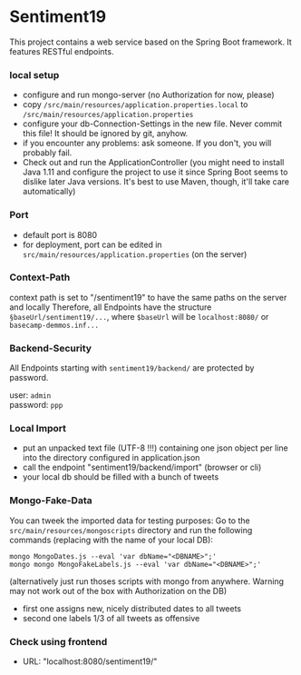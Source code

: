# Sentiment19

This project contains a web service based on the Spring Boot framework.
It features RESTful endpoints.


### local setup

- configure and run mongo-server (no Authorization for now, please)
- copy ```/src/main/resources/application.properties.local``` to ```/src/main/resources/application.properties```
- configure your db-Connection-Settings in the new file. Never commit this file! It should be ignored by git, anyhow.
- if you encounter any problems: ask someone. If you don't, you will probably fail. 
- Check out and run the ApplicationController 
(you might need to install Java 1.11 and configure the project to use it since Spring Boot seems to dislike later Java versions.
It's best to use Maven, though, it'll take care automatically)

### Port
- default port is 8080
- for deployment, port can be edited in ```src/main/resources/application.properties``` (on the server)

### Context-Path
context path is set to "/sentiment19" to have the same paths on the server and locally
Therefore, all Endpoints have the structure ```§baseUrl/sentiment19/...```, where
```$baseUrl``` will be ```localhost:8080/``` or ```basecamp-demmos.inf...```  

### Backend-Security
All Endpoints starting with ```sentiment19/backend/``` are protected by password.

user: ```admin``` \
password: ```ppp```

### Local Import
- put an unpacked text file (UTF-8 !!!) containing one json object per line into the directory configured in application.json
- call the endpoint "sentiment19/backend/import" (browser or cli)
- your local db should be filled with a bunch of tweets

### Mongo-Fake-Data
You can tweek the imported data for testing purposes:
Go to the ```src/main/resources/mongoscripts``` directory and run the following commands (replacing <DBNAME> with the name of your local DB):
````
mongo MongoDates.js --eval 'var dbName="<DBNAME>";'
mongo mongo MongoFakeLabels.js --eval 'var dbName="<DBNAME>";'
````
(alternatively just run thoses scripts with mongo from anywhere. Warning may not work out of the box with Authorization on the DB)
- first one assigns new, nicely distributed dates to all tweets
- second one labels 1/3 of all tweets as offensive

### Check using frontend
- URL: "localhost:8080/sentiment19/"

